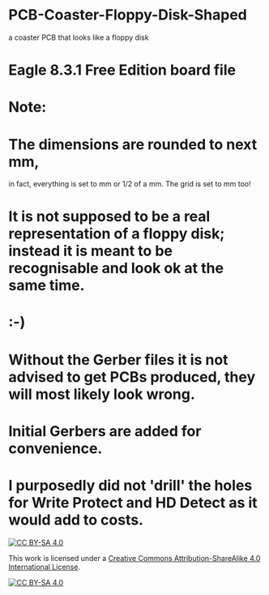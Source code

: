 # PCB-Coaster-Floppy-Disk-Shaped
 a coaster PCB that looks like a floppy disk
# Eagle 8.3.1 Free Edition board file

# Note:
# The dimensions are rounded to next mm,
in fact, everything is set to mm or 1/2 of a mm.
The grid is set to mm too!

# It is not supposed to be a real representation of a floppy disk; instead it is meant to be recognisable and look ok at the same time.
# :-)

# Without the Gerber files it is not advised to get PCBs produced, they will most likely look wrong.
# Initial Gerbers are added for convenience.
# I purposedly did not 'drill' the holes for Write Protect and HD Detect as it would add to costs.

[![CC BY-SA 4.0][cc-by-sa-shield]][cc-by-sa]

This work is licensed under a
[Creative Commons Attribution-ShareAlike 4.0 International License][cc-by-sa].

[![CC BY-SA 4.0][cc-by-sa-image]][cc-by-sa]

[cc-by-sa]: http://creativecommons.org/licenses/by-sa/4.0/
[cc-by-sa-image]: https://licensebuttons.net/l/by-sa/4.0/88x31.png
[cc-by-sa-shield]: https://img.shields.io/badge/License-CC%20BY--SA%204.0-lightgrey.svg

